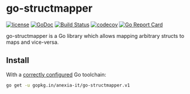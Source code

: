 go-structmapper
===

[![license](https://img.shields.io/github/license/mashape/apistatus.svg?maxAge=2592000)](https://github.com/anexia-it/go-structmapper/blob/master/LICENSE)
[![GoDoc](https://godoc.org/gopkg.in/anexia-it/go-structmapper.v1?status.svg)](https://godoc.org/gopkg.in/anexia-it/go-structmapper.v1)
[![Build Status](https://travis-ci.org/anexia-it/go-structmapper.svg?branch=v1)](https://travis-ci.org/anexia-it/go-structmapper)
[![codecov](https://codecov.io/gh/anexia-it/go-structmapper/branch/v1/graph/badge.svg)](https://codecov.io/gh/anexia-it/go-structmapper)
[![Go Report Card](https://goreportcard.com/badge/gopkg.in/anexia-it/go-structmapper.v1)](https://goreportcard.com/report/gopkg.in/anexia-it/go-structmapper.v1)

go-structmapper is a Go library which allows mapping arbitrary structs to maps
and vice-versa.

## Install

With a [correctly configured](https://golang.org/doc/install#testing) Go toolchain:

```sh
go get -u gopkg.in/anexia-it/go-structmapper.v1
```